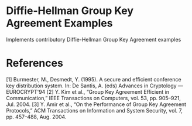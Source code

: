 # Diffie-Hellman Group Key Agreement Examples
Implements contributory Diffie-Hellman Group Key Agreement examples

# References
[1] Burmester, M., Desmedt, Y. (1995). A secure and efficient conference key distribution system. In: De Santis, A. (eds) Advances in Cryptology — EUROCRYPT'94
[2] Y. Kim et al., “Group Key Agreement Efficient in Communication,” IEEE Transactions on Computers, vol. 53, pp. 905–921, Jul. 2004.
[3] Y. Amir et al., “On the Performance of Group Key Agreement Protocols,” ACM Transactions on Information and System Security, vol. 7, pp. 457–488, Aug. 2004.
